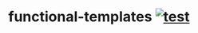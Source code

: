 # functional-templates [![test](https://github.com/WiseLibs/functional-templates/actions/workflows/test.yml/badge.svg)](https://github.com/WiseLibs/functional-templates/actions/workflows/test.yml)
